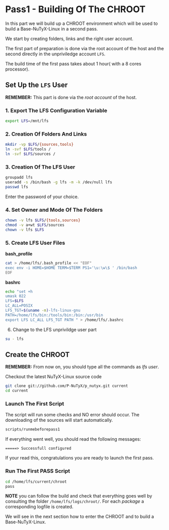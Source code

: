 # Pass1 - Building Of The CHROOT

In this part we will build up a CHROOT environment which will be used to build a Base-NuTyX-Linux in a second pass.

We start by creating folders, links and the right user account.

The first part of preparation is done via the root account of the host and the second directly in the 
unpriviledge account `LFS`.

The build time of the first pass takes about 1 hour( with a 8 cores processor).


## Set Up the `LFS` User

**REMEMBER:** This part is done via the *root account* of the host.


### 1. Export The LFS Configuration Variable

```bash
export LFS=/mnt/lfs
```


### 2. Creation Of Folders And Links

```bash
mkdir -vp $LFS/{sources,tools}
ln -svf $LFS/tools /
ln -svf $LFS/sources /
```


### 3. Creation Of The LFS User

```bash
groupadd lfs
useradd -s /bin/bash -g lfs -m -k /dev/null lfs
passwd lfs
```
Enter the password of your choice.


### 4. Set Owner and Mode Of The Folders

```bash
chown -v lfs $LFS/{tools,sources}
chmod -v a+wt $LFS/sources
chown -v lfs $LFS
```

### 5. Create LFS User Files

**bash_profile**

```bash
cat > /home/lfs/.bash_profile << "EOF"
exec env -i HOME=$HOME TERM=$TERM PS1='\u:\w\$ ' /bin/bash
EOF
```

**bashrc**

```bash
echo "set +h
umask 022
LFS=$LFS
LC_ALL=POSIX
LFS_TGT=$(uname -m)-lfs-linux-gnu
PATH=/home/lfs/bin:/tools/bin:/bin:/usr/bin
export LFS LC_ALL LFS_TGT PATH " > /home/lfs/.bashrc
```

6. Change to the LFS unprivildge user part

```bash
su - lfs
```


## Create the CHROOT

**REMEMBER:** From now on, you should type all the commands as *lfs user*.

Checkout the latest NuTyX-Linux source code

```bash
git clone git://github.com/P-NuTyX/p_nutyx.git current
cd current
```

### Launch The First Script

The script will run some checks and NO error should occur. The downloading of the sources will start automatically. 

```bash
scripts/runmebeforepass1
```

If everything went well, you should read the following messages:

```
=====> Successfull configured
```

If your read this, congratulations you are ready to launch the first pass.


### Run The First PASS Script

```bash
cd /home/lfs/current/chroot
pass
```

**NOTE** you can follow the build and check that everything goes well by consulting the folder 
`/home/lfs/logs/chroot/`. For each *package* a corresponding logfile is created.

We will see in the next section how to enter the CHROOT and to build a Base-NuTyX-Linux.
